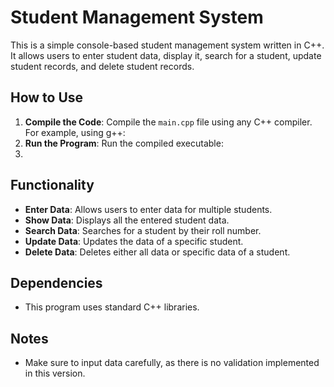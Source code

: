 # Student Management System

This is a simple console-based student management system written in C++. It allows users to enter student data, display it, search for a student, update student records, and delete student records.

## How to Use

1. **Compile the Code**: Compile the `main.cpp` file using any C++ compiler. For example, using g++:
2. **Run the Program**: Run the compiled executable:
3. 
## Functionality

- **Enter Data**: Allows users to enter data for multiple students.
- **Show Data**: Displays all the entered student data.
- **Search Data**: Searches for a student by their roll number.
- **Update Data**: Updates the data of a specific student.
- **Delete Data**: Deletes either all data or specific data of a student.

## Dependencies

- This program uses standard C++ libraries.

## Notes

- Make sure to input data carefully, as there is no validation implemented in this version.

